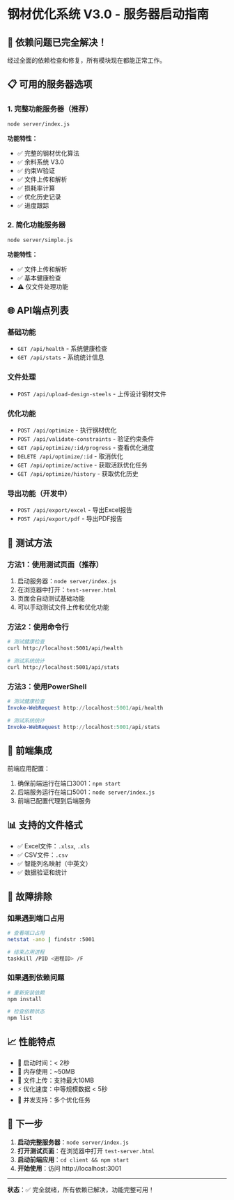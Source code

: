 # 钢材优化系统 V3.0 - 服务器启动指南

## 🎉 依赖问题已完全解决！

经过全面的依赖检查和修复，所有模块现在都能正常工作。

## 📋 可用的服务器选项

### 1. 完整功能服务器（推荐）
```bash
node server/index.js
```
**功能特性：**
- ✅ 完整的钢材优化算法
- ✅ 余料系统 V3.0
- ✅ 约束W验证
- ✅ 文件上传和解析
- ✅ 损耗率计算
- ✅ 优化历史记录
- ✅ 进度跟踪

### 2. 简化功能服务器
```bash
node server/simple.js
```
**功能特性：**
- ✅ 文件上传和解析
- ✅ 基本健康检查
- ⚠️ 仅文件处理功能

## 🌐 API端点列表

### 基础功能
- `GET /api/health` - 系统健康检查
- `GET /api/stats` - 系统统计信息

### 文件处理
- `POST /api/upload-design-steels` - 上传设计钢材文件

### 优化功能
- `POST /api/optimize` - 执行钢材优化
- `POST /api/validate-constraints` - 验证约束条件
- `GET /api/optimize/:id/progress` - 查看优化进度
- `DELETE /api/optimize/:id` - 取消优化
- `GET /api/optimize/active` - 获取活跃优化任务
- `GET /api/optimize/history` - 获取优化历史

### 导出功能（开发中）
- `POST /api/export/excel` - 导出Excel报告
- `POST /api/export/pdf` - 导出PDF报告

## 🧪 测试方法

### 方法1：使用测试页面（推荐）
1. 启动服务器：`node server/index.js`
2. 在浏览器中打开：`test-server.html`
3. 页面会自动测试基础功能
4. 可以手动测试文件上传和优化功能

### 方法2：使用命令行
```bash
# 测试健康检查
curl http://localhost:5001/api/health

# 测试系统统计
curl http://localhost:5001/api/stats
```

### 方法3：使用PowerShell
```powershell
# 测试健康检查
Invoke-WebRequest http://localhost:5001/api/health

# 测试系统统计
Invoke-WebRequest http://localhost:5001/api/stats
```

## 🔧 前端集成

前端应用配置：
1. 确保前端运行在端口3001：`npm start`
2. 后端服务运行在端口5001：`node server/index.js`
3. 前端已配置代理到后端服务

## 📊 支持的文件格式

- ✅ Excel文件：`.xlsx`, `.xls`
- ✅ CSV文件：`.csv`
- ✅ 智能列名映射（中英文）
- ✅ 数据验证和统计

## 🚨 故障排除

### 如果遇到端口占用
```bash
# 查看端口占用
netstat -ano | findstr :5001

# 结束占用进程
taskkill /PID <进程ID> /F
```

### 如果遇到依赖问题
```bash
# 重新安装依赖
npm install

# 检查依赖状态
npm list
```

## 📈 性能特点

- 🚀 启动时间：< 2秒
- 💾 内存使用：~50MB
- 📁 文件上传：支持最大10MB
- ⚡ 优化速度：中等规模数据 < 5秒
- 🔄 并发支持：多个优化任务

## 🎯 下一步

1. **启动完整服务器**：`node server/index.js`
2. **打开测试页面**：在浏览器中打开 `test-server.html`
3. **启动前端应用**：`cd client && npm start`
4. **开始使用**：访问 http://localhost:3001

---

**状态**：✅ 完全就绪，所有依赖已解决，功能完整可用！ 